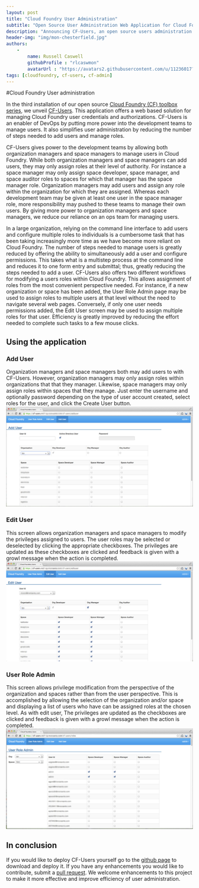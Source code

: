 ```yaml
---
layout: post
title: "Cloud Foundry User Administration"
subtitle: "Open Source User Administration Web Application for Cloud Foundry"
description: "Announcing CF-Users, an open source users administration web application for Cloud Foundry"
header-img: "img/mon-chesterfield.jpg"
authors:
    -
        name: Russell Caswell
        githubProfile : "rlcaswmon"
        avatarUrl : "https://avatars2.githubusercontent.com/u/11236017?v=3"
tags: [cloudfoundry, cf-users, cf-admin]
---
```

#Cloud Foundry User administration

In the third installation of our open source [Cloud Foundry (CF) toolbox series](http://engineering.monsanto.com/2015/07/22/building-an-open-source-cloud-foundry-toolbox/), we unveil [CF-Users](https://github.com/MonsantoCo/cf-users). This application offers a web based solution for managing Cloud Foundry user credentials and authorizations.   CF-Users is an enabler of DevOps by putting more power into the development teams to manage users. It also simplifies user administration by reducing the number of steps needed to add users and manage roles.

CF-Users gives power to the development teams by allowing both organization managers and space managers to manage users in Cloud Foundry.  While both organization managers and space managers can add users, they may only assign roles at their level of authority.  For instance a space manager may only assign space developer, space manager, and space auditor roles to spaces for which that manager has the space manager role.  Organization managers may add users and assign any role within the organization for which they are assigned.  Whereas each development team may be given at least one user in the space manager role, more responsibility may pushed to these teams to manage their own users.  By giving more power to organization managers and space managers, we reduce our reliance on an ops team for managing users.

In a large organization, relying on the command line interface to add users and configure multiple roles to individuals is a cumbersome task that has been taking increasingly more time as we have become more reliant on Cloud Foundry. The number of steps needed to manage users is greatly reduced by offering the ability to simultaneously add a user and configure permissions.  This takes what is a multistep process at the command line and reduces it to one form entry and submittal; thus, greatly reducing the steps needed to add a user.  CF-Users also offers two different workflows for modifying a users roles within Cloud Foundry.  This allows assignment of roles from the most convenient perspective needed.  For instance, if a new organization or space has been added, the User Role Admin page may be used to assign roles to multiple users at that level without the need to navigate several web pages.   Conversely, if only one user needs permissions added, the Edit User screen may be used to assign multiple roles for that user.  Efficiency is greatly improved by reducing the effort needed to complete such tasks to a few mouse clicks.

## Using the application

### Add User
Organization managers and space managers both may add users to with CF-Users.  However, organization managers may only assign roles within organizations that that they manager.  Likewise, space managers may only assign roles within spaces that they manage.  Just enter the username and optionally password depending on the type of user account created, select roles for the user, and click the Create User button.
![Add user ](/img/AddUser.jpg)

### Edit User
This screen allows organization managers and space managers to modify the privileges assigned to users.  The user roles may be selected or deselected by clicking the appropriate checkboxes.   The privileges are updated as these checkboxes are clicked and feedback is given with a growl message when the action is completed.
![Edit user ](/img/EditUser.jpg)

### User Role Admin
This screen allows privilege modification from the perspective of the organization and spaces rather than from the user perspective.  This is accomplished by allowing the selection of the organization and/or space and displaying a list of users who have can be assigned roles at the chosen level.  As with edit user, The privileges are updated as the checkboxes are clicked and feedback is given with a growl message when the action is completed.
![User role admin ](/img/UserRoleAdmin.jpg)

##  In conclusion  
If you would like to deploy CF-Users yourself go to the [github page](https://github.com/MonsantoCo/cf-users) to download and deploy it.  If you have any enhancements you would like to contribute, submit a [pull request](https://help.github.com/articles/using-pull-requests/).  We welcome enhancements to this project to make it more effective and improve efficiency of user administration.